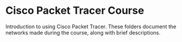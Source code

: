 # Cisco Packet Tracer Course
<p>
  Introduction to using Cisco Packet Tracer. 
  These folders document the networks made during the course, along with brief descriptions. 
</p>
